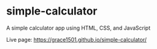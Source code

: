 # simple-calculator
A simple calculator app using HTML, CSS, and JavaScript

Live page: https://grace1501.github.io/simple-calculator/
